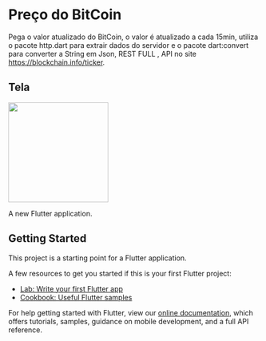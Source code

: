 <h1>Preço do BitCoin</h1>

Pega o valor atualizado do BitCoin, o valor é atualizado a cada 15min, utiliza o pacote http.dart para extrair dados do servidor e o pacote dart:convert para converter a String em Json, REST FULL , API no site https://blockchain.info/ticker.


<h2>Tela</h2>

<p>
<img src= "preview" width= "200"/>
</p>

A new Flutter application.

## Getting Started

This project is a starting point for a Flutter application.

A few resources to get you started if this is your first Flutter project:

- [Lab: Write your first Flutter app](https://flutter.dev/docs/get-started/codelab)
- [Cookbook: Useful Flutter samples](https://flutter.dev/docs/cookbook)

For help getting started with Flutter, view our
[online documentation](https://flutter.dev/docs), which offers tutorials,
samples, guidance on mobile development, and a full API reference.
